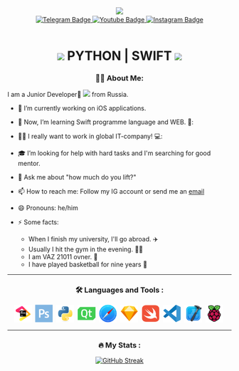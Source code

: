 <div id="header" align="center">
  <img src="https://media.giphy.com/media/hqyGzMp1RXXWkfy6k9/giphy.gif" width="350"/>
</div>

<div id="badges" align="center">
  <a href="https://t.me/cuperuser">
    <img src="https://img.shields.io/badge/Telegram-blue?style=for-the-badge&logo=Telegram&logoColor=white" alt="Telegram Badge"/>
  </a>
  <a href="https://www.youtube.com/channel/UCPzkrHz4nK2BaTDPadH-CUA">
    <img src="https://img.shields.io/badge/YouTube-red?style=for-the-badge&logo=youtube&logoColor=white" alt="Youtube Badge"/>
  </a>
  <a href="https://instagram.com/cuperuser?igshid=YmMyMTA2M2Y=">
    <img src="https://img.shields.io/badge/Instagram-orange?style=for-the-badge&logo=Instagram&logoColor=white" alt="Instagram Badge"/>
  </a>
</div>

<div align="center">
  <img src="https://komarev.com/ghpvc/?username=cuperuser&style=flat-square&color=blue" alt=""/>
</div>

<h1 align="center">
  <img src="https://media.giphy.com/media/UtEd87cLAH789bR5sk/giphy.gif" width="70px"/>
  PYTHON | SWIFT
  <img src="https://media.giphy.com/media/OGSpqEw1L5e055nwYm/giphy.gif" width="70px"/>
</h1>

<div align="center">

### :man_technologist: About Me:
  
</div>
  
  I am a Junior Developer🔰 <img src="https://media.giphy.com/media/WUlplcMpOCEmTGBtBW/giphy.gif" width="30"> from Russia.

- :telescope: I’m currently working on iOS applications.

- :seedling: Now, I’m learning Swift programme language and WEB. 🌠:

- 👨‍💼 I really want to work in global IT-company! 💻:

- 🎓 I’m looking for help with hard tasks and I'm searching for good mentor.

- 💬 Ask me about "how much do you lift?"

- 📫 How to reach me: Follow my IG account or send me an <a href="mailto:gerasimov.k1175@gmail.com">email</a>

- 😄 Pronouns: he/him

- ⚡ Some facts: 
  - When I finish my university, I'll go abroad. ✈️
  - Usually I hit the gym in the evening. 🏋🏼
  - I am VAZ 21011 ovner. 🚗
  - I have played basketball for nine years 🏀
<div align="center">

 ---

### :hammer_and_wrench: Languages and Tools :

<div align="center">
  <img src="https://github.com/devicons/devicon/blob/master/icons/jetbrains/jetbrains-original.svg" title="Jetbrains" alt="Jetbrains" width="40" height="40"/>&nbsp;
  <img src="https://github.com/devicons/devicon/blob/master/icons/photoshop/photoshop-plain.svg" title="Photoshop" alt="Photoshop" width="40" height="40"/>&nbsp;
  <img src="https://github.com/devicons/devicon/blob/master/icons/python/python-original.svg" title="Python" alt="Python" width="40" height="40"/>&nbsp;
  <img src="https://github.com/devicons/devicon/blob/master/icons/qt/qt-original.svg" title="Qt" alt="Qt" width="40" height="40"/>&nbsp;
  <img src="https://github.com/devicons/devicon/blob/master/icons/safari/safari-original.svg" title="Safari" alt="Safari" width="40" height="40"/>&nbsp;
  <img src="https://github.com/devicons/devicon/blob/master/icons/sketch/sketch-original.svg" title="Sketch" alt="Sketch" width="40" height="40"/>&nbsp;
  <img src="https://github.com/devicons/devicon/blob/master/icons/swift/swift-original.svg" title="Swift" alt="Swift" width="40" height="40"/>&nbsp;
  <img src="https://github.com/devicons/devicon/blob/master/icons/vscode/vscode-original.svg" title="VSCode" alt="VSCode" width="40" height="40"/>&nbsp;
  <img src="https://github.com/devicons/devicon/blob/master/icons/xcode/xcode-original.svg" title="XCode" alt="XCode" width="40" height="40"/>&nbsp;
  <img src="https://github.com/devicons/devicon/blob/master/icons/raspberrypi/raspberrypi-original.svg" title="RaspberryPi" alt="RaspberryPi" width="40" height="40"/>&nbsp;

---

### :fire: My Stats :
[![GitHub Streak](http://github-readme-streak-stats.herokuapp.com?user=cuperuser&date_format=j%20M%5B%20Y%5D)](https://git.io/streak-stats)

<!--
**cuperuser/cuperuser** is a ✨ _special_ ✨ repository because its `README.md` (this file) appears on your GitHub profile.

Here are some ideas to get you started:

- 🔭 I’m currently working on ...
- 🌱 I’m currently learning ...
- 👯 I’m looking to collaborate on ...
- 🤔 I’m looking for help with ...
- 💬 Ask me about ...
- 📫 How to reach me: ...
- 😄 Pronouns: ...
- ⚡ Fun fact: ...
-->

